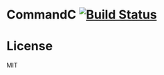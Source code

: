 # CommandC [![Build Status](https://travis-ci.com/kqpro/binit.svg?branch=master)](https://travis-ci.com/kqpro/binit)


# License

MIT
